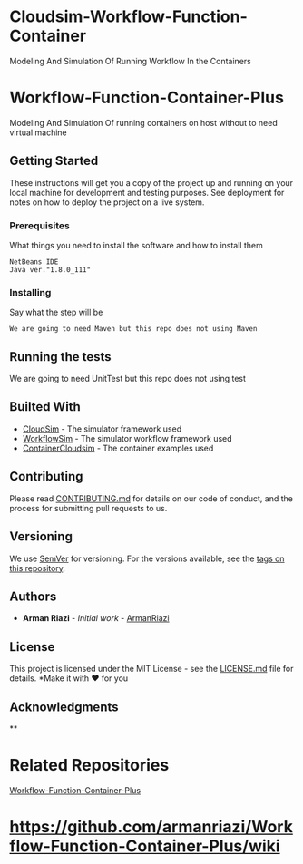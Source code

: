 # Cloudsim-Workflow-Function-Container
Modeling And Simulation Of Running Workflow In the Containers


# Workflow-Function-Container-Plus

Modeling And Simulation Of running containers on host without to need virtual machine

## Getting Started

These instructions will get you a copy of the project up and running on your local machine for development and testing purposes. See deployment for notes on how to deploy the project on a live system.

### Prerequisites

What things you need to install the software and how to install them

```
NetBeans IDE
Java ver."1.8.0_111"

```

### Installing

Say what the step will be

```
We are going to need Maven but this repo does not using Maven
```

## Running the tests

We are going to need UnitTest but this repo does not using test

## Builted With

* [CloudSim](https://github.com/Cloudslab/cloudsim) - The simulator framework used
* [WorkflowSim](https://github.com/WorkflowSim/) - The simulator workflow framework used
* [ContainerCloudsim](https://github.com/Cloudslab/cloudsim/tree/master/modules/cloudsim-examples/src/main/java/org/cloudbus/cloudsim/examples/container) - The container examples used

## Contributing

Please read [CONTRIBUTING.md](https://github.com/armanriazi/Workflow-Function-Container-Plus/wiki) for details on our code of conduct, and the process for submitting pull requests to us.

## Versioning

We use [SemVer](http://semver.org/) for versioning. For the versions available, see the [tags on this repository](https://github.com/your/project/tags). 

## Authors

* **Arman Riazi** - *Initial work* - [ArmanRiazi](https://github.com/armanriazi/)

## License

This project is licensed under the MIT License - see the [LICENSE.md](LICENSE.md) file for details.
*Make it with ❤️ for you
## Acknowledgments
**
# Related Repositories
[Workflow-Function-Container-Plus](https://github.com/armanriazi/Workflow-Function-Container-Plus)
# https://github.com/armanriazi/Workflow-Function-Container-Plus/wiki

